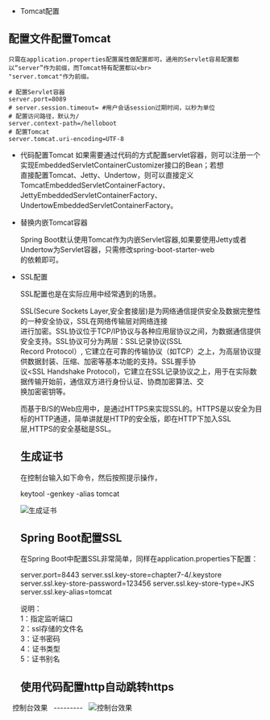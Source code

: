 * Tomcat配置

配置文件配置Tomcat
----------------
    只需在application.properties配置属性做配置即可。通用的Servlet容易配置都以“server”作为前缀，而Tomcat特有配置都以<br>
    "server.tomcat"作为前缀。
    
    # 配置Servlet容器
    server.port=8089
    # server.session.timeout= #用户会话session过期时间，以秒为单位
    # 配置访问路径，默认为/
    server.context-path=/helloboot
    # 配置Tomcat
    server.tomcat.uri-encoding=UTF-8
   
* 代码配置Tomcat
    如果需要通过代码的方式配置servlet容器，则可以注册一个实现EmbeddedServletContainerCustomizer接口的Bean；若想<br>
    直接配置Tomcat、Jetty、Undertow，则可以直接定义TomcatEmbeddedServletContainerFactory、<br>
    JettyEmbeddedServletContainerFactory、UndertowEmbeddedServletContainerFactory。
    
* 替换内嵌Tomcat容器
    
    Spring Boot默认使用Tomcat作为内嵌Servlet容器,如果要使用Jetty或者Undertow为Servlet容器，只需修改spring-boot-starter-web<br>
    的依赖即可。

* SSL配置
    
    SSL配置也是在实际应用中经常遇到的场景。
    
    SSL(Secure Sockets Layer,安全套接层)是为网络通信提供安全及数据完整性的一种安全协议，SSL在网络传输层对网络连接<br>
    进行加密。SSL协议位于TCP/IP协议与各种应用层协议之间，为数据通信提供安全支持。SSL协议可分为两层：SSL记录协议(SSL <br>
    Record Protocol）, 它建立在可靠的传输协议（如TCP）之上，为高层协议提供数据封装、压缩、加密等基本功能的支持。SSL握手协<br>
    议<SSL Handshake Protocol)，它建立在SSL记录协议之上，用于在实际数据传输开始前，通信双方进行身份认证、协商加密算法、交<br>
    换加密密钥等。
           
    而基于B/S的Web应用中，是通过HTTPS来实现SSL的。HTTPS是以安全为目标的HTTP通道，简单讲就是HTTP的安全版，即在HTTP下加入SSL<br>
    层,HTTPS的安全基础是SSL。    
    
    生成证书
    -------
    在控制台输入如下命令，然后按照提示操作，
    
    keytool -genkey -alias tomcat <br>
    
    ![生成证书](https://github.com/lwx57280/Spring-Boot-leraning/blob/master/chapter7-4/img-folder/Tomcat1.jpg)
    
   Spring Boot配置SSL
   -----------------    
    在Spring Boot中配置SSL非常简单，同样在application.properties下配置：<br>
    
    server.port=8443
    server.ssl.key-store=chapter7-4/.keystore
    server.ssl.key-store-password=123456
    server.ssl.key-store-type=JKS
    server.ssl.key-alias=tomcat <br>
    
   说明： <br>
    1：指定监听端口 <br>
    2：ssl存储的文件名 <br>
    3：证书密码 <br>
    4：证书类型 <br>
    5：证书别名 <br>
    
   使用代码配置http自动跳转https
   ---------------------------
   
   控制台效果 
   ---------
   ![控制台效果](https://github.com/lwx57280/Spring-Boot-leraning/blob/master/chapter7-4/img-folder/Tomcat.jpg)
